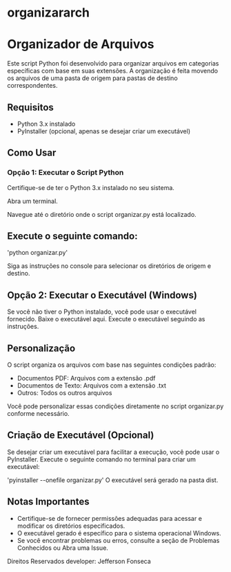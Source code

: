 # organizararch

<h1>Organizador de Arquivos</h1>
Este script Python foi desenvolvido para organizar arquivos em categorias específicas com base em suas extensões. A organização é feita movendo os arquivos de uma pasta de origem para pastas de destino correspondentes.

<h2>Requisitos</h2>
<ul>
<li>Python 3.x instalado</li>
<li>PyInstaller (opcional, apenas se desejar criar um executável)</li>
</ul>

<h2>Como Usar</h2>
<h3>Opção 1: Executar o Script Python</h3>
Certifique-se de ter o Python 3.x instalado no seu sistema.

Abra um terminal.

Navegue até o diretório onde o script organizar.py está localizado.

<h2>Execute o seguinte comando:</h2>

'python organizar.py'
<p>Siga as instruções no console para selecionar os diretórios de origem e destino.</p>

<h2>Opção 2: Executar o Executável (Windows)</h2>
Se você não tiver o Python instalado, você pode usar o executável fornecido.
Baixe o executável aqui.
Execute o executável seguindo as instruções.

<h2>Personalização</h2>
O script organiza os arquivos com base nas seguintes condições padrão:
<ul>
<li>Documentos PDF: Arquivos com a extensão .pdf</li>
<li>Documentos de Texto: Arquivos com a extensão .txt</li>
<li>Outros: Todos os outros arquivos</li>
</ul>
Você pode personalizar essas condições diretamente no script organizar.py conforme necessário.

<h2>Criação de Executável (Opcional)</h2>
Se desejar criar um executável para facilitar a execução, você pode usar o PyInstaller. Execute o seguinte comando no terminal para criar um executável:


'pyinstaller --onefile organizar.py'
O executável será gerado na pasta dist.

<h2>Notas Importantes</h2>
<ul>
<li>Certifique-se de fornecer permissões adequadas para acessar e modificar os diretórios especificados.</li>
<li>O executável gerado é específico para o sistema operacional Windows.</li>
<li>Se você encontrar problemas ou erros, consulte a seção de Problemas Conhecidos ou Abra uma Issue.</li>
</ul>

<p>Direitos Reservados developer: Jefferson Fonseca</p>
